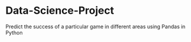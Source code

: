 # Data-Science-Project
Predict the success of a particular game in different areas using Pandas in Python
